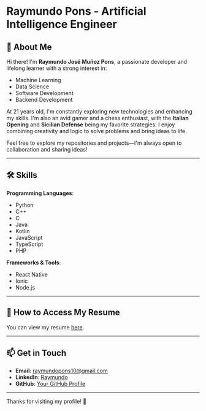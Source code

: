 # Raymundo Pons - Artificial Intelligence Engineer  

## 👋 About Me  
Hi there! I'm **Raymundo José Muñoz Pons**, a passionate developer and lifelong learner with a strong interest in:  
- Machine Learning  
- Data Science  
- Software Development  
- Backend Development  

At 21 years old, I'm constantly exploring new technologies and enhancing my skills. I'm also an avid gamer and a chess enthusiast, with the **Italian Opening** and **Sicilian Defense** being my favorite strategies. I enjoy combining creativity and logic to solve problems and bring ideas to life.  

Feel free to explore my repositories and projects—I'm always open to collaboration and sharing ideas!  

---

## 🛠 Skills  
**Programming Languages**:  
- Python  
- C++  
- C  
- Java  
- Kotlin  
- JavaScript  
- TypeScript  
- PHP  

**Frameworks & Tools**:  
- React Native  
- Ionic  
- Node.js  

---

## 📜 How to Access My Resume
You can view my resume [here](https://drive.google.com/file/d/10_u93aQvueiDHEKFH2rp28-KWknLW6-R/view?usp=drive_link).

---

## 📫 Get in Touch  
- **Email**: [raymundopons10@gmail.com](mailto:raymundopons10@gmail.com)  
- **LinkedIn**: [Raymundo](https://www.linkedin.com/in/raymundo-jos%C3%A9-mu%C3%B1oz-pons-1a7604286/)  
- **GitHub**: [Your GitHub Profile](https://github.com/Ray1903)  

---

Thanks for visiting my profile! 🚀  
